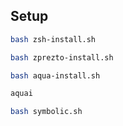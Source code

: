 ## Setup

```sh
bash zsh-install.sh
```

```sh
bash zprezto-install.sh
```

```sh
bash aqua-install.sh
```

```sh
aquai
```

```sh
bash symbolic.sh 
```